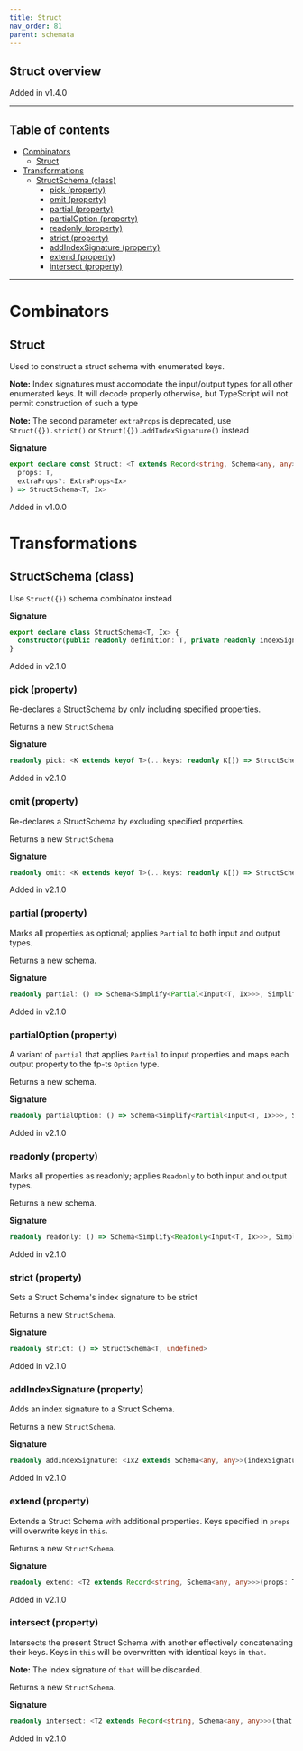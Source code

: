 ```yaml
---
title: Struct
nav_order: 81
parent: schemata
---
```


## Struct overview

Added in v1.4.0

---

<h2 class="text-delta">Table of contents</h2>

- [Combinators](#combinators)
  - [Struct](#struct)
- [Transformations](#transformations)
  - [StructSchema (class)](#structschema-class)
    - [pick (property)](#pick-property)
    - [omit (property)](#omit-property)
    - [partial (property)](#partial-property)
    - [partialOption (property)](#partialoption-property)
    - [readonly (property)](#readonly-property)
    - [strict (property)](#strict-property)
    - [addIndexSignature (property)](#addindexsignature-property)
    - [extend (property)](#extend-property)
    - [intersect (property)](#intersect-property)

---

# Combinators

## Struct

Used to construct a struct schema with enumerated keys.

**Note:** Index signatures must accomodate the input/output types for all other
enumerated keys. It will decode properly otherwise, but TypeScript will not permit
construction of such a type

**Note:** The second parameter `extraProps` is deprecated, use `Struct({}).strict()` or
`Struct({}).addIndexSignature()` instead

**Signature**

```ts
export declare const Struct: <T extends Record<string, Schema<any, any>>, Ix extends IxSigBase = undefined>(
  props: T,
  extraProps?: ExtraProps<Ix>
) => StructSchema<T, Ix>
```

Added in v1.0.0

# Transformations

## StructSchema (class)

Use `Struct({})` schema combinator instead

**Signature**

```ts
export declare class StructSchema<T, Ix> {
  constructor(public readonly definition: T, private readonly indexSignature?: ExtraProps<Ix>)
}
```

Added in v2.1.0

### pick (property)

Re-declares a StructSchema by only including specified properties.

Returns a new `StructSchema`

**Signature**

```ts
readonly pick: <K extends keyof T>(...keys: readonly K[]) => StructSchema<{ [KeyType in keyof Pick<T, K>]: Pick<T, K>[KeyType]; }, Ix>
```

Added in v2.1.0

### omit (property)

Re-declares a StructSchema by excluding specified properties.

Returns a new `StructSchema`

**Signature**

```ts
readonly omit: <K extends keyof T>(...keys: readonly K[]) => StructSchema<{ [KeyType in keyof Pick<T, Exclude<keyof T, K>>]: Pick<T, Exclude<keyof T, K>>[KeyType]; }, Ix>
```

Added in v2.1.0

### partial (property)

Marks all properties as optional; applies `Partial` to both input and output types.

Returns a new schema.

**Signature**

```ts
readonly partial: () => Schema<Simplify<Partial<Input<T, Ix>>>, Simplify<Partial<Output<T, Ix>>>>
```

Added in v2.1.0

### partialOption (property)

A variant of `partial` that applies `Partial` to input properties and maps each
output property to the fp-ts `Option` type.

Returns a new schema.

**Signature**

```ts
readonly partialOption: () => Schema<Simplify<Partial<Input<T, Ix>>>, Simplify<OptionOutput<T, Ix>>>
```

Added in v2.1.0

### readonly (property)

Marks all properties as readonly; applies `Readonly` to both input and output types.

Returns a new schema.

**Signature**

```ts
readonly readonly: () => Schema<Simplify<Readonly<Input<T, Ix>>>, Simplify<Readonly<Output<T, Ix>>>>
```

Added in v2.1.0

### strict (property)

Sets a Struct Schema's index signature to be strict

Returns a new `StructSchema`.

**Signature**

```ts
readonly strict: () => StructSchema<T, undefined>
```

Added in v2.1.0

### addIndexSignature (property)

Adds an index signature to a Struct Schema.

Returns a new `StructSchema`.

**Signature**

```ts
readonly addIndexSignature: <Ix2 extends Schema<any, any>>(indexSignature: Ix2) => StructSchema<T, Ix2>
```

Added in v2.1.0

### extend (property)

Extends a Struct Schema with additional properties. Keys specified in `props` will
overwrite keys in `this`.

Returns a new `StructSchema`.

**Signature**

```ts
readonly extend: <T2 extends Record<string, Schema<any, any>>>(props: T2) => StructSchema<Spread<T, T2>, Ix>
```

Added in v2.1.0

### intersect (property)

Intersects the present Struct Schema with another effectively concatenating their
keys. Keys in `this` will be overwritten with identical keys in `that`.

**Note:** The index signature of `that` will be discarded.

Returns a new `StructSchema`.

**Signature**

```ts
readonly intersect: <T2 extends Record<string, Schema<any, any>>>(that: StructSchema<T2, any>) => StructSchema<Spread<T, T2>, Ix>
```

Added in v2.1.0
